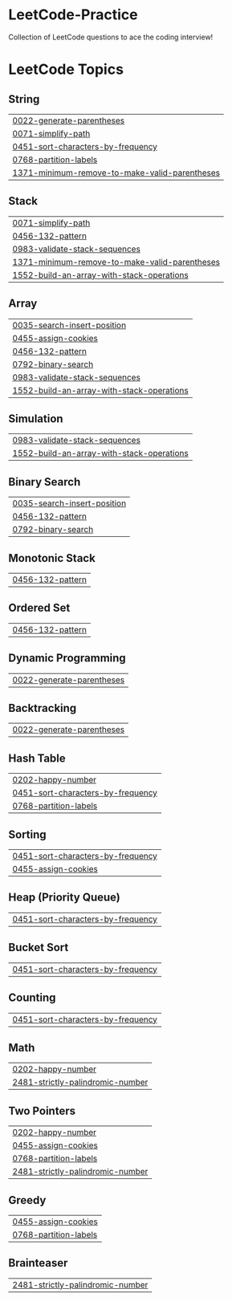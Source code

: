 # LeetCode-Practice
Collection of LeetCode questions to ace the coding interview!

<!---LeetCode Topics Start-->
# LeetCode Topics
## String
|  |
| ------- |
| [0022-generate-parentheses](https://github.com/siddhantgupta547/LeetCode-Practice/tree/master/0022-generate-parentheses) |
| [0071-simplify-path](https://github.com/siddhantgupta547/LeetCode-Practice/tree/master/0071-simplify-path) |
| [0451-sort-characters-by-frequency](https://github.com/siddhantgupta547/LeetCode-Practice/tree/master/0451-sort-characters-by-frequency) |
| [0768-partition-labels](https://github.com/siddhantgupta547/LeetCode-Practice/tree/master/0768-partition-labels) |
| [1371-minimum-remove-to-make-valid-parentheses](https://github.com/siddhantgupta547/LeetCode-Practice/tree/master/1371-minimum-remove-to-make-valid-parentheses) |
## Stack
|  |
| ------- |
| [0071-simplify-path](https://github.com/siddhantgupta547/LeetCode-Practice/tree/master/0071-simplify-path) |
| [0456-132-pattern](https://github.com/siddhantgupta547/LeetCode-Practice/tree/master/0456-132-pattern) |
| [0983-validate-stack-sequences](https://github.com/siddhantgupta547/LeetCode-Practice/tree/master/0983-validate-stack-sequences) |
| [1371-minimum-remove-to-make-valid-parentheses](https://github.com/siddhantgupta547/LeetCode-Practice/tree/master/1371-minimum-remove-to-make-valid-parentheses) |
| [1552-build-an-array-with-stack-operations](https://github.com/siddhantgupta547/LeetCode-Practice/tree/master/1552-build-an-array-with-stack-operations) |
## Array
|  |
| ------- |
| [0035-search-insert-position](https://github.com/siddhantgupta547/LeetCode-Practice/tree/master/0035-search-insert-position) |
| [0455-assign-cookies](https://github.com/siddhantgupta547/LeetCode-Practice/tree/master/0455-assign-cookies) |
| [0456-132-pattern](https://github.com/siddhantgupta547/LeetCode-Practice/tree/master/0456-132-pattern) |
| [0792-binary-search](https://github.com/siddhantgupta547/LeetCode-Practice/tree/master/0792-binary-search) |
| [0983-validate-stack-sequences](https://github.com/siddhantgupta547/LeetCode-Practice/tree/master/0983-validate-stack-sequences) |
| [1552-build-an-array-with-stack-operations](https://github.com/siddhantgupta547/LeetCode-Practice/tree/master/1552-build-an-array-with-stack-operations) |
## Simulation
|  |
| ------- |
| [0983-validate-stack-sequences](https://github.com/siddhantgupta547/LeetCode-Practice/tree/master/0983-validate-stack-sequences) |
| [1552-build-an-array-with-stack-operations](https://github.com/siddhantgupta547/LeetCode-Practice/tree/master/1552-build-an-array-with-stack-operations) |
## Binary Search
|  |
| ------- |
| [0035-search-insert-position](https://github.com/siddhantgupta547/LeetCode-Practice/tree/master/0035-search-insert-position) |
| [0456-132-pattern](https://github.com/siddhantgupta547/LeetCode-Practice/tree/master/0456-132-pattern) |
| [0792-binary-search](https://github.com/siddhantgupta547/LeetCode-Practice/tree/master/0792-binary-search) |
## Monotonic Stack
|  |
| ------- |
| [0456-132-pattern](https://github.com/siddhantgupta547/LeetCode-Practice/tree/master/0456-132-pattern) |
## Ordered Set
|  |
| ------- |
| [0456-132-pattern](https://github.com/siddhantgupta547/LeetCode-Practice/tree/master/0456-132-pattern) |
## Dynamic Programming
|  |
| ------- |
| [0022-generate-parentheses](https://github.com/siddhantgupta547/LeetCode-Practice/tree/master/0022-generate-parentheses) |
## Backtracking
|  |
| ------- |
| [0022-generate-parentheses](https://github.com/siddhantgupta547/LeetCode-Practice/tree/master/0022-generate-parentheses) |
## Hash Table
|  |
| ------- |
| [0202-happy-number](https://github.com/siddhantgupta547/LeetCode-Practice/tree/master/0202-happy-number) |
| [0451-sort-characters-by-frequency](https://github.com/siddhantgupta547/LeetCode-Practice/tree/master/0451-sort-characters-by-frequency) |
| [0768-partition-labels](https://github.com/siddhantgupta547/LeetCode-Practice/tree/master/0768-partition-labels) |
## Sorting
|  |
| ------- |
| [0451-sort-characters-by-frequency](https://github.com/siddhantgupta547/LeetCode-Practice/tree/master/0451-sort-characters-by-frequency) |
| [0455-assign-cookies](https://github.com/siddhantgupta547/LeetCode-Practice/tree/master/0455-assign-cookies) |
## Heap (Priority Queue)
|  |
| ------- |
| [0451-sort-characters-by-frequency](https://github.com/siddhantgupta547/LeetCode-Practice/tree/master/0451-sort-characters-by-frequency) |
## Bucket Sort
|  |
| ------- |
| [0451-sort-characters-by-frequency](https://github.com/siddhantgupta547/LeetCode-Practice/tree/master/0451-sort-characters-by-frequency) |
## Counting
|  |
| ------- |
| [0451-sort-characters-by-frequency](https://github.com/siddhantgupta547/LeetCode-Practice/tree/master/0451-sort-characters-by-frequency) |
## Math
|  |
| ------- |
| [0202-happy-number](https://github.com/siddhantgupta547/LeetCode-Practice/tree/master/0202-happy-number) |
| [2481-strictly-palindromic-number](https://github.com/siddhantgupta547/LeetCode-Practice/tree/master/2481-strictly-palindromic-number) |
## Two Pointers
|  |
| ------- |
| [0202-happy-number](https://github.com/siddhantgupta547/LeetCode-Practice/tree/master/0202-happy-number) |
| [0455-assign-cookies](https://github.com/siddhantgupta547/LeetCode-Practice/tree/master/0455-assign-cookies) |
| [0768-partition-labels](https://github.com/siddhantgupta547/LeetCode-Practice/tree/master/0768-partition-labels) |
| [2481-strictly-palindromic-number](https://github.com/siddhantgupta547/LeetCode-Practice/tree/master/2481-strictly-palindromic-number) |
## Greedy
|  |
| ------- |
| [0455-assign-cookies](https://github.com/siddhantgupta547/LeetCode-Practice/tree/master/0455-assign-cookies) |
| [0768-partition-labels](https://github.com/siddhantgupta547/LeetCode-Practice/tree/master/0768-partition-labels) |
## Brainteaser
|  |
| ------- |
| [2481-strictly-palindromic-number](https://github.com/siddhantgupta547/LeetCode-Practice/tree/master/2481-strictly-palindromic-number) |
<!---LeetCode Topics End-->